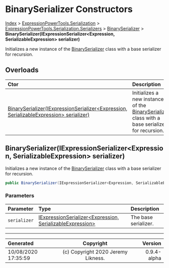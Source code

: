 ﻿# BinarySerializer Constructors

[Index](../index.md) > [ExpressionPowerTools.Serialization](ExpressionPowerTools.Serialization.a.md) > [ExpressionPowerTools.Serialization.Serializers](ExpressionPowerTools.Serialization.Serializers.n.md) > [BinarySerializer](ExpressionPowerTools.Serialization.Serializers.BinarySerializer.cs.md) > **BinarySerializer(IExpressionSerializer&lt;Expression, SerializableExpression> serializer)**

Initializes a new instance of the [BinarySerializer](ExpressionPowerTools.Serialization.Serializers.BinarySerializer.cs.md) class with a
            base serializer for recursion.

## Overloads

| Ctor | Description |
| :-- | :-- |
| [BinarySerializer(IExpressionSerializer&lt;Expression, SerializableExpression> serializer)](#binaryserializeriexpressionserializerexpression-serializableexpression-serializer) | Initializes a new instance of the [BinarySerializer](ExpressionPowerTools.Serialization.Serializers.BinarySerializer.cs.md) class with a            base serializer for recursion. |

## BinarySerializer(IExpressionSerializer&lt;Expression, SerializableExpression> serializer)

Initializes a new instance of the [BinarySerializer](ExpressionPowerTools.Serialization.Serializers.BinarySerializer.cs.md) class with a
            base serializer for recursion.

```csharp
public BinarySerializer(IExpressionSerializer<Expression, SerializableExpression> serializer)
```

### Parameters

| Parameter | Type | Description |
| :-- | :-- | :-- |
| `serializer` | [IExpressionSerializer&lt;Expression, SerializableExpression>](ExpressionPowerTools.Serialization.Signatures.IExpressionSerializer`2.i.md) | The base serializer. |



---

| Generated | Copyright | Version |
| :-- | :-: | --: |
| 10/08/2020 17:35:59 | (c) Copyright 2020 Jeremy Likness. | 0.9.4-alpha |
